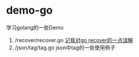 # demo-go
学习golang的一些Demo



1. /recover/recover.go [记我对go recover的一点误解](https://razeen.me/post/daily-go-recover.html)
2. /json/tag/tag.go json中tag的一些使用例子

